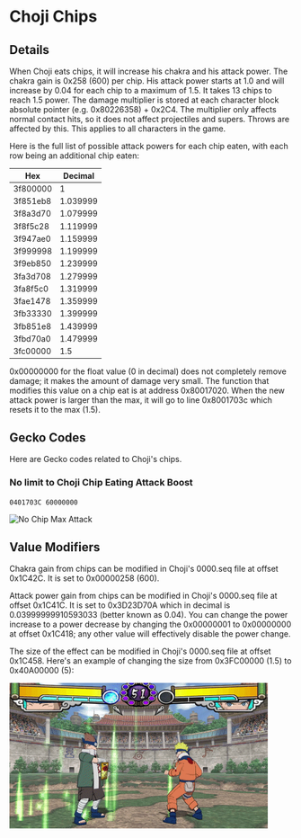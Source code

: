 # Choji Chips

## Details

When Choji eats chips, it will increase his chakra and his attack power. The chakra gain is 0x258 (600) per chip. His attack power starts at 1.0 and will increase by 0.04 for each chip to a maximum of 1.5. It takes 13 chips to reach 1.5 power. The damage multiplier is stored at each character block absolute pointer (e.g. 0x80226358) + 0x2C4. The multiplier only affects normal contact hits, so it does not affect projectiles and supers. Throws are affected by this. This applies to all characters in the game.

Here is the full list of possible attack powers for each chip eaten, with each row being an additional chip eaten:

| Hex      |  Decimal  |
|----------|-----------|
| 3f800000 |  1        |
| 3f851eb8 |  1.039999 |
| 3f8a3d70 |  1.079999 |
| 3f8f5c28 |  1.119999 |
| 3f947ae0 |  1.159999 |
| 3f999998 |  1.199999 |
| 3f9eb850 |  1.239999 |
| 3fa3d708 |  1.279999 |
| 3fa8f5c0 |  1.319999 |
| 3fae1478 |  1.359999 |
| 3fb33330 |  1.399999 |
| 3fb851e8 |  1.439999 |
| 3fbd70a0 |  1.479999 |
| 3fc00000 |  1.5      |

0x00000000 for the float value (0 in decimal) does not completely remove damage; it makes the amount of damage very small. The function that modifies this value on a chip eat is at address 0x80017020. When the new attack power is larger than the max, it will go to line 0x8001703c which resets it to the max (1.5).

## Gecko Codes

Here are Gecko codes related to Choji's chips.

### No limit to Choji Chip Eating Attack Boost

```gecko
0401703C 60000000
```

![No Chip Max Attack](/gnt4/images/gameplay/no_chip_max.gif?raw=true "No Chip Max Attack")

## Value Modifiers

Chakra gain from chips can be modified in Choji's 0000.seq file at offset 0x1C42C. It is set to 0x00000258 (600).

Attack power gain from chips can be modified in Choji's 0000.seq file at offset 0x1C41C. It is set to 0x3D23D70A which in decimal is 0.03999999910593033 (better known as 0.04). You can change the power increase to a power decrease by changing the 0x00000001 to 0x00000000 at offset 0x1C418; any other value will effectively disable the power change.

The size of the effect can be modified in Choji's 0000.seq file at offset 0x1C458. Here's an example of changing the size from 0x3FC00000 (1.5) to 0x40A00000 (5):

![Chip Eating Large Effect](/gnt4/images/gameplay/chip_eating_large_effect.gif?raw=true "Chip Eating Large Effect")
